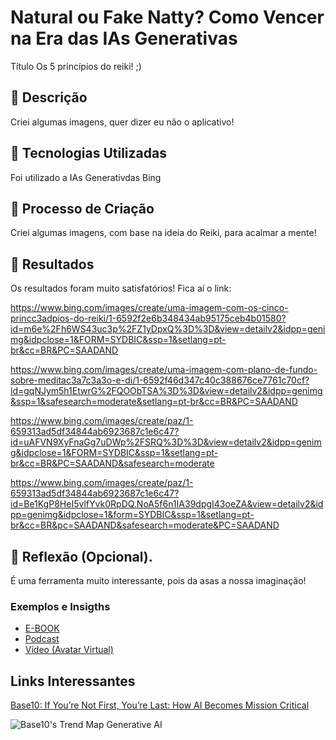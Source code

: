 # Natural ou Fake Natty? Como Vencer na Era das IAs Generativas


Título 
Os 5 princípios do reiki! ;)

## 📒 Descrição
Criei algumas imagens, quer dizer eu não o aplicativo!

## 🤖 Tecnologias Utilizadas
Foi utilizado a IAs Generativdas Bing

## 🧐 Processo de Criação
Criei algumas imagens, com base na ideia do Reiki, para acalmar a mente!

## 🚀 Resultados
Os resultados foram muito satisfatórios!
Fica aí o link:


https://www.bing.com/images/create/uma-imagem-com-os-cinco-princc3adpios-do-reiki/1-6592f2e6b348434ab95175ceb4b01580?id=m6e%2Fh6WS43uc3p%2FZ1yDpxQ%3D%3D&view=detailv2&idpp=genimg&idpclose=1&FORM=SYDBIC&ssp=1&setlang=pt-br&cc=BR&PC=SAADAND


https://www.bing.com/images/create/uma-imagem-com-plano-de-fundo-sobre-meditac3a7c3a3o-e-di/1-6592f46d347c40c388676ce7761c70cf?id=gqNJym5h1EtwrG%2FQOObTSA%3D%3D&view=detailv2&idpp=genimg&ssp=1&safesearch=moderate&setlang=pt-br&cc=BR&PC=SAADAND


https://www.bing.com/images/create/paz/1-659313ad5df34844ab6923687c1e6c47?id=uAFVN9XyFnaGg7uDWp%2FSRQ%3D%3D&view=detailv2&idpp=genimg&idpclose=1&FORM=SYDBIC&ssp=1&setlang=pt-br&cc=BR&PC=SAADAND&safesearch=moderate

https://www.bing.com/images/create/paz/1-659313ad5df34844ab6923687c1e6c47?id=Be1KgP8HeI5vlfYvk0RpDQ.NoA5f6n1IA39dpgI43oeZA&view=detailv2&idpp=genimg&idpclose=1&form=SYDBIC&ssp=1&setlang=pt-br&cc=BR&pc=SAADAND&safesearch=moderate&PC=SAADAND



## 💭 Reflexão (Opcional).
É uma ferramenta muito interessante, pois da asas a nossa imaginação!

### Exemplos e Insigths

- [E-BOOK](/exemplos/E-BOOK.md)
- [Podcast](/exemplos/PODCAST.md)
- [Vídeo (Avatar Virtual)](/exemplos/VIDEO.md)

## Links Interessantes

[Base10: If You’re Not First, You’re Last: How AI Becomes Mission Critical](https://base10.vc/post/generative-ai-mission-critical/)

![Base10's Trend Map Generative AI](https://github.com/digitalinnovationone/lab-natty-or-not/assets/730492/f4df26e8-f8f7-4419-8252-c69d73ea930c)
